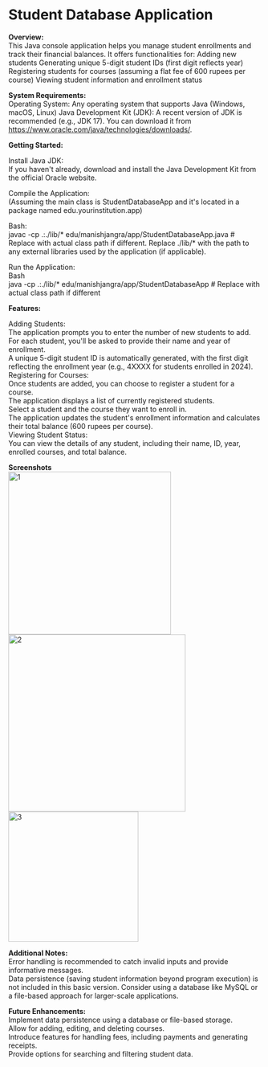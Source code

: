 <h1>Student Database Application</h1>

**Overview:**<br>
This Java console application helps you manage student enrollments and track their financial balances. It offers functionalities for:
  Adding new students
  Generating unique 5-digit student IDs (first digit reflects year)
  Registering students for courses (assuming a flat fee of 600 rupees per course)
  Viewing student information and enrollment status

**System Requirements:** <br>
  Operating System: Any operating system that supports Java (Windows, macOS, Linux)
  Java Development Kit (JDK): A recent version of JDK is recommended (e.g., JDK 17). You can download it from https://www.oracle.com/java/technologies/downloads/.

**Getting Started:**<br>
<p>Install Java JDK:<br>If you haven't already, download and install the Java Development Kit from the official Oracle website.</p>
<p>Compile the Application:<br>(Assuming the main class is StudentDatabaseApp and it's located in a package named edu.yourinstitution.app)</p>

Bash:<br>
  javac -cp .:./lib/* edu/manishjangra/app/StudentDatabaseApp.java  # Replace with actual class path if different.
      Replace ./lib/* with the path to any external libraries used by the application (if applicable).

Run the Application:<br>
  Bash<br>
  java -cp .:./lib/* edu/manishjangra/app/StudentDatabaseApp  # Replace with actual class path if different

**Features:**<br>

Adding Students:<br>
  The application prompts you to enter the number of new students to add.<br>
  For each student, you'll be asked to provide their name and year of enrollment.<br>
  A unique 5-digit student ID is automatically generated, with the first digit reflecting the enrollment year (e.g., 4XXXX for students enrolled in 2024).<br>
Registering for Courses:<br>
  Once students are added, you can choose to register a student for a course.<br>
  The application displays a list of currently registered students.<br>
  Select a student and the course they want to enroll in.<br>
  The application updates the student's enrollment information and calculates their total balance (600 rupees per course).<br>
Viewing Student Status:<br>
  You can view the details of any student, including their name, ID, year, enrolled courses, and total balance.<br>

**Screenshots**<br>
<img width="324" alt="1" src="https://github.com/manishjangra1/Student-Database-App/assets/129877551/24aa697b-824b-4b60-9c77-7f1bd699edf3"><br>
<img width="353" alt="2" src="https://github.com/manishjangra1/Student-Database-App/assets/129877551/f385292e-0c3e-48c5-bbf9-806966c95bf6"><br>
<img width="259" alt="3" src="https://github.com/manishjangra1/Student-Database-App/assets/129877551/ed688e43-f8b1-4a43-bf79-dceac1d4d41f"><br>

  
**Additional Notes:**<br>
  Error handling is recommended to catch invalid inputs and provide informative messages.<br>
  Data persistence (saving student information beyond program execution) is not included in this basic version. Consider using a database like MySQL or a file-based approach for larger-scale applications.<br>

**Future Enhancements:**<br>
  Implement data persistence using a database or file-based storage.<br>
  Allow for adding, editing, and deleting courses.<br>
  Introduce features for handling fees, including payments and generating receipts.<br>
  Provide options for searching and filtering student data.<br>
